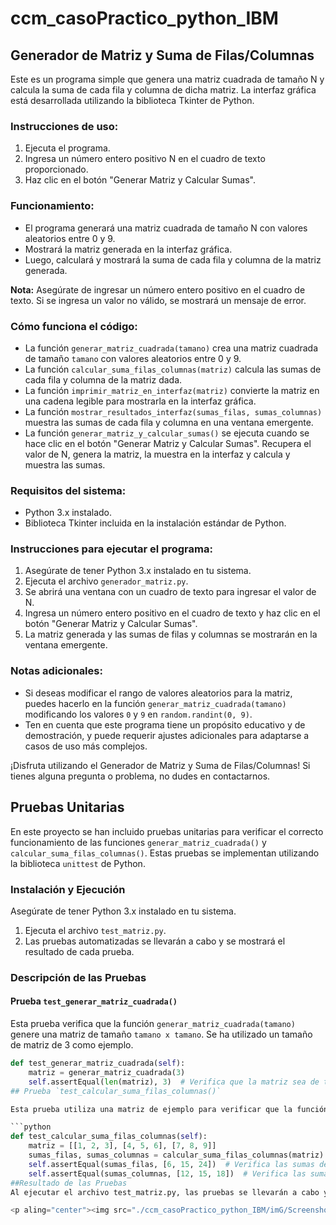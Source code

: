 # ccm_casoPractico_python_IBM

## Generador de Matriz y Suma de Filas/Columnas

Este es un programa simple que genera una matriz cuadrada de tamaño N y calcula la suma de cada fila y columna de dicha matriz. La interfaz gráfica está desarrollada utilizando la biblioteca Tkinter de Python.

### Instrucciones de uso:

1. Ejecuta el programa.
2. Ingresa un número entero positivo N en el cuadro de texto proporcionado.
3. Haz clic en el botón "Generar Matriz y Calcular Sumas".

### Funcionamiento:

- El programa generará una matriz cuadrada de tamaño N con valores aleatorios entre 0 y 9.
- Mostrará la matriz generada en la interfaz gráfica.
- Luego, calculará y mostrará la suma de cada fila y columna de la matriz generada.

**Nota:** Asegúrate de ingresar un número entero positivo en el cuadro de texto. Si se ingresa un valor no válido, se mostrará un mensaje de error.

### Cómo funciona el código:

- La función `generar_matriz_cuadrada(tamano)` crea una matriz cuadrada de tamaño `tamano` con valores aleatorios entre 0 y 9.
- La función `calcular_suma_filas_columnas(matriz)` calcula las sumas de cada fila y columna de la matriz dada.
- La función `imprimir_matriz_en_interfaz(matriz)` convierte la matriz en una cadena legible para mostrarla en la interfaz gráfica.
- La función `mostrar_resultados_interfaz(sumas_filas, sumas_columnas)` muestra las sumas de cada fila y columna en una ventana emergente.
- La función `generar_matriz_y_calcular_sumas()` se ejecuta cuando se hace clic en el botón "Generar Matriz y Calcular Sumas". Recupera el valor de N, genera la matriz, la muestra en la interfaz y calcula y muestra las sumas.

### Requisitos del sistema:

- Python 3.x instalado.
- Biblioteca Tkinter incluida en la instalación estándar de Python.

### Instrucciones para ejecutar el programa:

1. Asegúrate de tener Python 3.x instalado en tu sistema.
2. Ejecuta el archivo `generador_matriz.py`.
3. Se abrirá una ventana con un cuadro de texto para ingresar el valor de N.
4. Ingresa un número entero positivo en el cuadro de texto y haz clic en el botón "Generar Matriz y Calcular Sumas".
5. La matriz generada y las sumas de filas y columnas se mostrarán en la ventana emergente.

### Notas adicionales:

- Si deseas modificar el rango de valores aleatorios para la matriz, puedes hacerlo en la función `generar_matriz_cuadrada(tamano)` modificando los valores `0` y `9` en `random.randint(0, 9)`.
- Ten en cuenta que este programa tiene un propósito educativo y de demostración, y puede requerir ajustes adicionales para adaptarse a casos de uso más complejos.

¡Disfruta utilizando el Generador de Matriz y Suma de Filas/Columnas! Si tienes alguna pregunta o problema, no dudes en contactarnos.


## Pruebas Unitarias

En este proyecto se han incluido pruebas unitarias para verificar el correcto funcionamiento de las funciones `generar_matriz_cuadrada()` y `calcular_suma_filas_columnas()`. Estas pruebas se implementan utilizando la biblioteca `unittest` de Python.

### Instalación y Ejecución

Asegúrate de tener Python 3.x instalado en tu sistema.

1. Ejecuta el archivo `test_matriz.py`.
2. Las pruebas automatizadas se llevarán a cabo y se mostrará el resultado de cada prueba.

### Descripción de las Pruebas

#### Prueba `test_generar_matriz_cuadrada()`

Esta prueba verifica que la función `generar_matriz_cuadrada(tamano)` genere una matriz de tamaño `tamano x tamano`. Se ha utilizado un tamaño de matriz de 3 como ejemplo.

```python
def test_generar_matriz_cuadrada(self):
    matriz = generar_matriz_cuadrada(3)
    self.assertEqual(len(matriz), 3)  # Verifica que la matriz sea de tamaño 3x3
## Prueba `test_calcular_suma_filas_columnas()`

Esta prueba utiliza una matriz de ejemplo para verificar que la función `calcular_suma_filas_columnas(matriz)` calcule correctamente las sumas de las filas y columnas de la matriz dada.

```python
def test_calcular_suma_filas_columnas(self):
    matriz = [[1, 2, 3], [4, 5, 6], [7, 8, 9]]
    sumas_filas, sumas_columnas = calcular_suma_filas_columnas(matriz)
    self.assertEqual(sumas_filas, [6, 15, 24])  # Verifica las sumas de las filas
    self.assertEqual(sumas_columnas, [12, 15, 18])  # Verifica las sumas de las columnas
##Resultado de las Pruebas
Al ejecutar el archivo test_matriz.py, las pruebas se llevarán a cabo y se mostrará el resultado de cada una de ellas. Si todas las pruebas pasan sin errores, significa que las funciones generar_matriz_cuadrada() y calcular_suma_filas_columnas() están funcionando correctamente. En caso contrario, se mostrarán mensajes de error indicando qué pruebas han fallado y podrás identificar y corregir los problemas en el código.

<p aling="center"><img src="./ccm_casoPractico_python_IBM/imG/Screenshot_256.png"></p>